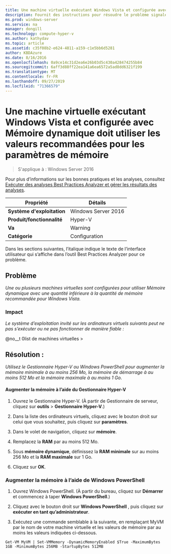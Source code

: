 ```yaml
---
title: Une machine virtuelle exécutant Windows Vista et configurée avec Mémoire dynamique doit utiliser les valeurs recommandées pour les paramètres de mémoire
description: Fournit des instructions pour résoudre le problème signalé par cette règle de Best Practices Analyzer.
ms.prod: windows-server
ms.service: na
manager: dongill
ms.technology: compute-hyper-v
ms.author: kathydav
ms.topic: article
ms.assetid: c35f08b2-e624-4811-a159-c1e5bb6d5281
author: KBDAzure
ms.date: 8/16/2016
ms.openlocfilehash: 0a9ce14c31d2ea6e26b03d5c430a428474255b84
ms.sourcegitcommit: 6aff3d88ff22ea141a6ea6572a5ad8dd6321f199
ms.translationtype: MT
ms.contentlocale: fr-FR
ms.lasthandoff: 09/27/2019
ms.locfileid: "71366579"
---
```

# <a name="a-virtual-machine-running-windows-vista-and-configured-with-dynamic-memory-should-use-recommended-values-for-memory-settings"></a>Une machine virtuelle exécutant Windows Vista et configurée avec Mémoire dynamique doit utiliser les valeurs recommandées pour les paramètres de mémoire

>S'applique à : Windows Server 2016

Pour plus d’informations sur les bonnes pratiques et les analyses, consultez [Exécuter des analyses Best Practices Analyzer et gérer les résultats des analyses](https://go.microsoft.com/fwlink/p/?LinkID=223177).  
  
|Propriété|Détails|  
|-|-|  
|**Système d'exploitation**|Windows Server 2016|  
|**Produit/fonctionnalité**|Hyper-V|  
|**Va**|Warning|  
|**Catégorie**|Configuration|  
  
Dans les sections suivantes, l’italique indique le texte de l’interface utilisateur qui s’affiche dans l’outil Best Practices Analyzer pour ce problème.  
  
## <a name="issue"></a>Problème  
*Une ou plusieurs machines virtuelles sont configurées pour utiliser Mémoire dynamique avec une quantité inférieure à la quantité de mémoire recommandée pour Windows Vista.*  
  
### <a name="impact"></a>Impact  
*Le système d’exploitation invité sur les ordinateurs virtuels suivants peut ne pas s’exécuter ou ne pas fonctionner de manière fiable :*  
  
@no__t 0list de machines virtuelles >  
      
## <a name="resolution"></a>Résolution :  
*Utilisez le Gestionnaire Hyper-V ou Windows PowerShell pour augmenter la mémoire minimale à au moins 256 Mo, la mémoire de démarrage à au moins 512 Mo et la mémoire maximale à au moins 1 Go.*  
  
#### <a name="increase-memory-using-hyper-v-manager"></a>Augmenter la mémoire à l’aide du Gestionnaire Hyper-V  
  
1.  Ouvrez le Gestionnaire Hyper-V. (À partir de Gestionnaire de serveur, cliquez sur **outils** > **Gestionnaire Hyper-V**.)  
  
2.  Dans la liste des ordinateurs virtuels, cliquez avec le bouton droit sur celui que vous souhaitez, puis cliquez sur **paramètres**.  
  
3.  Dans le volet de navigation, cliquez sur **mémoire**.  
  
4.  Remplacez la **RAM** par au moins 512 Mo.  
  
5.  Sous **mémoire dynamique**, définissez la **RAM minimale** sur au moins 256 Mo et la **RAM maximale** sur 1 Go.  
  
6.  Cliquez sur **OK**.  
  
### <a name="increase-memory-using-windows-powershell"></a>Augmenter la mémoire à l’aide de Windows PowerShell  
  
1.  Ouvrez Windows PowerShell. (À partir du bureau, cliquez sur **Démarrer** et commencez à taper **Windows PowerShell**.)  
  
2.  Cliquez avec le bouton droit sur **Windows PowerShell** , puis cliquez sur **exécuter en tant qu’administrateur**.  
  
3.  Exécutez une commande semblable à la suivante, en remplaçant MyVM par le nom de votre machine virtuelle et les valeurs de mémoire par au moins les valeurs indiquées ci-dessous.  
  
```  
Get-VM MyVM | Set-VMMemory -DynamicMemoryEnabled $True -MaximumBytes 1GB -MinimumBytes 256MB -StartupBytes 512MB  
```  
  


